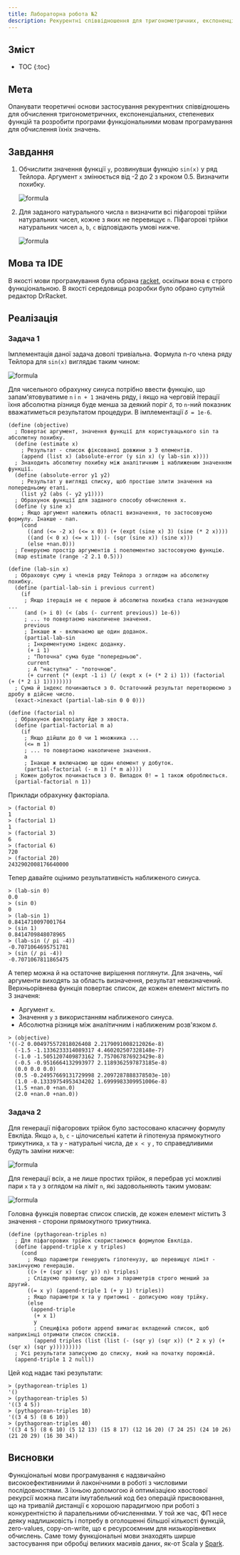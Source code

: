 ```yaml
---
title: Лабораторна робота №2
description: Рекурентні співвідношення для тригонометричних, експоненціальних функцій та ланцюгових дробів
---
```

## Зміст

* TOC
{:toc}

## Мета

Опанувати теоретичні основи застосування рекурентних співвідношень для обчислення тригонометричних, експоненціальних,
степеневих функцій та розробити програми функціональними мовам програмування для обчислення їхніх значень.

## Завдання

1. Обчислити значення функції `у`, розвинувши функцію `sin(x)` у ряд Тейлора. Аргумент `х` змінюється від -2 до 2 з
    кроком 0.5. Визначити похибку.

    ![formula](https://quicklatex.com/cache3/56/ql_252a690fc94f065b8746e6c99acc4a56_l3.png)

2. Для заданого натурального числа `n` визначити всі піфагорові трійки натуральних чисел, кожне з яких не перевищує
    `n`. Піфагорові трійки натуральних чисел `a`, `b`, `c` відповідають умові нижче.

    ![formula](https://quicklatex.com/cache3/24/ql_f6a4e1b8207948af877eae035f8f9b24_l3.png)

## Мова та IDE

В якості мови програмування була обрана [racket](https://racket-lang.org/), оскільки вона є строго функціональною. В
якості середовища розробки було обрано супутній редактор DrRacket.

## Реалізація

### Задача 1

Імплементація даної задача доволі тривіальна. Формула n-го члена ряду Тейлора для `sin(x)` виглядає таким чином:

![formula](https://quicklatex.com/cache3/00/ql_22368c83656d80305058e4e7e7e25100_l3.png)

Для чисельного обрахунку синуса потрібно ввести функцію, що запам'ятовуватиме `n` i `n + 1` значень ряду, і якщо на
черговій ітерації їхня абсолютна різниця буде менша за деякий поріг `𝛿`, то `n`-ний показник вважатиметься результатом
процедури. В імплементації `𝛿 = 1e-6`.

```
(define (objective)
  ; Повертає аргумент, значення функції для користувацького sin та абсолютну похибку.
  (define (estimate x)
    ; Результат - список фіксованої довжини з 3 елементів.
    (append (list x) (absolute-error (y sin x) (y lab-sin x))))
  ; Знаходить абсолютну похибку між аналітичним і наближеним значенням функції.
  (define (absolute-error y1 y2)
    ; Результат у вигляді списку, щоб простіше злити значення на попередньому етапі.
    (list y2 (abs (- y2 y1))))
  ; Обрахунок функції для заданого способу обчислення х.
  (define (y sine x)
    ; Якщо аргумент належить області визначення, то застосовуємо формулу. Інакше - nan.
    (cond
      ((and (<= -2 x) (<= x 0)) (+ (expt (sine x) 3) (sine (* 2 x))))
      ((and (< 0 x) (<= x 1)) (- (sqr (sine x)) (sine x)))
      (else +nan.0)))
  ; Генеруємо простір аргументів і поелементно застосовуємо функцію.
  (map estimate (range -2 2.1 0.5)))

(define (lab-sin x)
  ; Обраховує суму i членів ряду Тейлора з оглядом на абсолютну похибку.
  (define (partial-lab-sin i previous current)
    (if
     ; Якщо ітерація не є першою й абсолютна похибка стала незначущою ...
     (and (> i 0) (< (abs (- current previous)) 1e-6))
     ; ... то повертаємо накопичене значення.
     previous
     ; Інкаше ж - включаємо ще один доданок.
     (partial-lab-sin
      ; Інкрементуємо індекс доданку.
      (+ i 1)
      ; "Поточна" сума буде "попередньою". 
      current
      ; А "наступна" - "поточною".
      (+ current (* (expt -1 i) (/ (expt x (+ (* 2 i) 1)) (factorial (+ (* 2 i) 1))))))))
  ; Сума й індекс починаються з 0. Остаточний результат перетворюємо з дробу в дійсне число. 
  (exact->inexact (partial-lab-sin 0 0 0)))

(define (factorial n)
  ; Обрахунок факторіалу йде з хвоста.
  (define (partial-factorial m a)
    (if
     ; Якщо дійшли до 0 чи 1 множника ...
     (<= m 1)
     ; ... то повертаємо накопичене значення.
     a
     ; Інакше ж включаємо ще один елемент у добуток.
     (partial-factorial (- m 1) (* m a))))
  ; Кожен добуток починається з 0. Випадок 0! = 1 також оброблюється.
  (partial-factorial n 1))
```

Приклади обрахунку факторіала.

```
> (factorial 0)
1
> (factorial 1)
1
> (factorial 3)
6
> (factorial 6)
720
> (factorial 20)
2432902008176640000
```

Тепер давайте оцінимо результативність наближеного синуса.

```
> (lab-sin 0)
0.0
> (sin 0)
0
> (lab-sin 1)
0.8414710097001764
> (sin 1)
0.8414709848078965
> (lab-sin (/ pi -4))
-0.7071064695751781
> (sin (/ pi -4))
-0.7071067811865475
```

А тепер можна й на остаточне вирішення поглянути. Для значень, чиї аргументи виходять за область визначення, результат
невизначений. Верхньорівнева функція повертає список, де кожен елемент містить по 3 значеня:

- Аргумент `x`.
- Значення `y` з використанням наближеного синуса.
- Абсолютна різниця між аналітичним і наближеним розв'язком `𝛿`.

```
> (objective)
'((-2 0.004975572818026408 2.2179091008212026e-8)
  (-1.5 -1.1336233314089317 4.460202507328148e-7)
  (-1.0 -1.5051207409873162 7.757067876923429e-8)
  (-0.5 -0.9516664132993977 2.1189362597873185e-8)
  (0.0 0.0 0.0)
  (0.5 -0.24957669131729998 2.2097287888378503e-10)
  (1.0 -0.13339754953434202 1.6999983309951006e-8)
  (1.5 +nan.0 +nan.0)
  (2.0 +nan.0 +nan.0))
```

### Задача 2

Для генерації піфагорових трійок було застосовано класичну формулу Евкліда. Якщо `a`, `b`, `c` - цілочисельні катети й
гіпотенуза прямокутного трикутника, `x` та `y` - натуральні числа, де `x < y` , то справедливими будуть заміни нижче:

![formula](https://quicklatex.com/cache3/0b/ql_6d3d95f705f5982517acfd2a4c676e0b_l3.png)

Для генерації всіх, а не лише простих трійок, я перебрав усі можливі пари `x` та `y` з оглядом на ліміт `n`, які
задовольняють таким умовам:

![formula](https://quicklatex.com/cache3/59/ql_5d4a0de91d6753238977544586134459_l3.png)

Головна функція повертає список списків, де кожен елемент містить 3 значення - сторони прямокутного трикутника.

```
(define (pythagorean-triples n)
  ; Для піфагорових трійок скористаємося формулою Евкліда.
  (define (append-triple x y triples)
    (cond
      ; Якщо параметри генерують гіпотенузу, що перевищує ліміт - закінчуємо генерацію.
      ((> (+ (sqr x) (sqr y)) n) triples)
      ; Слідуємо правилу, що один з параметрів строго менший за другий.
      ((= x y) (append-triple 1 (+ y 1) triples))
      ; Якщо параметри х та у притомні - дописуємо нову трійку.
      (else
       (append-triple
        (+ x 1)
        y
        ; Специфіка роботи append вимагає вкладений список, щоб наприкінці отримати список списків.
        (append triples (list (list (- (sqr y) (sqr x)) (* 2 x y) (+ (sqr x) (sqr y)))))))))
  ; Усі результати записуємо до списку, який на початку порожній.
  (append-triple 1 2 null))
```

Цей код надає такі результати:

```
> (pythagorean-triples 1)
'()
> (pythagorean-triples 5)
'((3 4 5))
> (pythagorean-triples 10)
'((3 4 5) (8 6 10))
> (pythagorean-triples 40)
'((3 4 5) (8 6 10) (5 12 13) (15 8 17) (12 16 20) (7 24 25) (24 10 26) (21 20 29) (16 30 34))
```

## Висновки

Функціональні мови програмування є надзвичайно високоефективниими й лаконічними в роботі з числовими послідовностями.
З їхньою допомогою й оптимізацією хвостової рекурсії можна писати імутабельний код без операцій присвоювання, що на
тривалій дистанції є хорошою парадигмою при роботі з конкурентністю й паралельними обчисленнями. У той же час, ФП несе
деяку надлишковість і потребу в оголошенні більшої кількості функцій, zero-values, copy-on-write, що є ресурсоємним для
низькорівневих обчислень. Саме тому функціональні мови знаходять ширше застосування при обробці великих масивів даних,
як-от Scala у [Spark](https://spark.apache.org/). 
